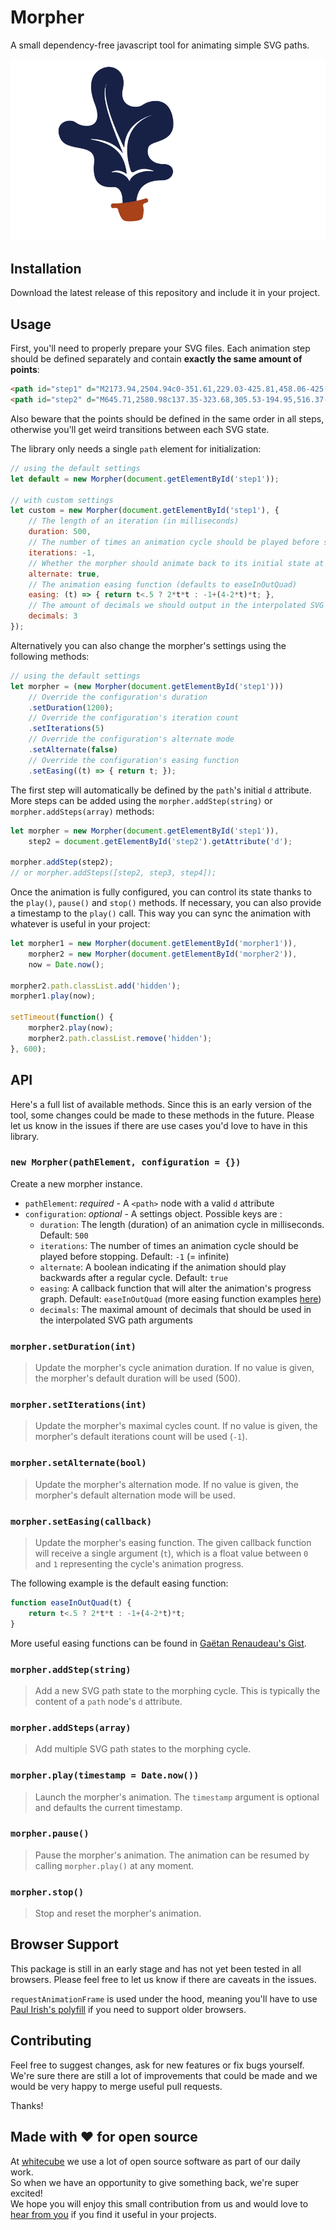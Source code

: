 # Morpher

A small dependency-free javascript tool for animating simple SVG paths.

![Animation example](animation.gif)

## Installation

Download the latest release of this repository and include it in your project.

## Usage

First, you'll need to properly prepare your SVG files. Each animation step should be defined separately and contain **exactly the same amount of points**:

```html
<path id="step1" d="M2173.94,2504.94c0-351.61,229.03-425.81,458.06-425.81s254.84-283.87,25.81-283.87s-316.13-148.39-274.19-290.32c41.94-141.94,496.25-64.52,433.61-493.55s-417.48-338.71-533.61-254.84c-116.13,83.87-416.13,29.03-348.39-274.19S1790.06,66.23,1644.9,95.26s-383.87,174.19-203.23,641.94c180.65,467.74-212.9,422.58-329.03,332.26c-116.13-90.32-396.77,0-277.42,270.97s638.71,61.29,596.77,432.26s135.48,438.71,332.26,425.81S1932,2504.94,1932,2504.94H2173.94z" />
<path id="step2" d="M645.71,2580.98c137.35-323.68,305.53-194.95,516.37-105.49c210.84,89.46,345.12-55.32,147.53-239.74c-167.44-156.27-236.75-230.53-142.71-344.81c94.05-114.28,450.95,220.99,624.83-34.56c243.91-358.47-157.55-555.89-439.97-679.71c-131.19-57.52-59.62-274.23,121.19-526.91s48.98-432.06-55.63-501.09c-202.03-133.32-501.48,57.05-624.08,543.25c-76.4,302.97-421.52,260.82-376.74-23.71C472.55,312.12,72.62,432.74,76.65,728.8c4.03,296.06,528.52,649.46,250.28,898.37c-250.31,223.93-197.59,495.29,61.35,511.67c196.8,12.45,34.71,347.63,34.71,347.63L645.71,2580.98z" />
```

Also beware that the points should be defined in the same order in all steps, otherwise you'll get weird transitions between each SVG state.

The library only needs a single `path` element for initialization:

```javascript
// using the default settings
let default = new Morpher(document.getElementById('step1'));

// with custom settings
let custom = new Morpher(document.getElementById('step1'), {
    // The length of an iteration (in milliseconds)
    duration: 500,
    // The number of times an animation cycle should be played before stopping (-1 = infinite)
    iterations: -1,
    // Whether the morpher should animate back to its initial state at the end of an iteration
    alternate: true,
    // The animation easing function (defaults to easeInOutQuad)
    easing: (t) => { return t<.5 ? 2*t*t : -1+(4-2*t)*t; },
    // The amount of decimals we should output in the interpolated SVG paths
    decimals: 3
});
```

Alternatively you can also change the morpher's settings using the following methods:

```javascript
// using the default settings
let morpher = (new Morpher(document.getElementById('step1')))
    // Override the configuration's duration
    .setDuration(1200);
    // Override the configuration's iteration count
    .setIterations(5)
    // Override the configuration's alternate mode
    .setAlternate(false)
    // Override the configuration's easing function
    .setEasing((t) => { return t; });
```

The first step will automatically be defined by the `path`'s initial `d` attribute. More steps can be added using the `morpher.addStep(string)` or `morpher.addSteps(array)` methods:

```javascript
let morpher = new Morpher(document.getElementById('step1')),
    step2 = document.getElementById('step2').getAttribute('d');

morpher.addStep(step2);
// or morpher.addSteps([step2, step3, step4]);
```

Once the animation is fully configured, you can control its state thanks to the `play()`, `pause()` and `stop()` methods. If necessary, you can also provide a timestamp to the `play()` call. This way you can sync the animation with whatever is useful in your project:

```javascript
let morpher1 = new Morpher(document.getElementById('morpher1')),
    morpher2 = new Morpher(document.getElementById('morpher2')),
    now = Date.now();

morpher2.path.classList.add('hidden');
morpher1.play(now);

setTimeout(function() {
    morpher2.play(now);
    morpher2.path.classList.remove('hidden');
}, 600);
```

## API

Here's a full list of available methods. Since this is an early version of the tool, some changes could be made to these methods in the future. Please let us know in the issues if there are use cases you'd love to have in this library.

### `new Morpher(pathElement, configuration = {})`

Create a new morpher instance. 

- `pathElement`: _required_ - A `<path>` node with a valid `d` attribute
- `configuration`: _optional_ - A settings object. Possible keys are :
    - `duration`: The length (duration) of an animation cycle in milliseconds. Default: `500`
    - `iterations`: The number of times an animation cycle should be played before stopping. Default: `-1` (= infinite)
    - `alternate`: A boolean indicating if the animation should play backwards after a regular cycle. Default: `true`
    - `easing`: A callback function that will alter the animation's progress graph. Default: `easeInOutQuad` (more easing function examples [here](https://gist.github.com/gre/1650294))
    - `decimals`: The maximal amount of decimals that should be used in the interpolated SVG path arguments

### `morpher.setDuration(int)`

> Update the morpher's cycle animation duration. If no value is given, the morpher's default duration will be used (500).

### `morpher.setIterations(int)`

> Update the morpher's maximal cycles count. If no value is given, the morpher's default iterations count will be used (`-1`).

### `morpher.setAlternate(bool)`

> Update the morpher's alternation mode. If no value is given, the morpher's default alternation mode will be used.

### `morpher.setEasing(callback)`

> Update the morpher's easing function. The given callback function will receive a single argument (`t`), which is a float value between `0` and `1` representing the cycle's animation progress.

The following example is the default easing function:

```javascript
function easeInOutQuad(t) {
    return t<.5 ? 2*t*t : -1+(4-2*t)*t;
}
```

More useful easing functions can be found in [Gaëtan Renaudeau's Gist](https://gist.github.com/gre/1650294).

### `morpher.addStep(string)`

> Add a new SVG path state to the morphing cycle. This is typically the content of a `path` node's `d` attribute.

### `morpher.addSteps(array)`

> Add multiple SVG path states to the morphing cycle.

### `morpher.play(timestamp = Date.now())`

> Launch the morpher's animation. The `timestamp` argument is optional and defaults the current timestamp.

### `morpher.pause()`

> Pause the morpher's animation. The animation can be resumed by calling `morpher.play()` at any moment.

### `morpher.stop()`

> Stop and reset the morpher's animation.

## Browser Support

This package is still in an early stage and has not yet been tested in all browsers. Please feel free to let us know if there are caveats in the issues.

`requestAnimationFrame` is used under the hood, meaning you'll have to use [Paul Irish's polyfill](https://gist.github.com/paulirish/1579671) if you need to support older browsers.

## Contributing

Feel free to suggest changes, ask for new features or fix bugs yourself. We're sure there are still a lot of improvements that could be made and we would be very happy to merge useful pull requests.

Thanks!


## Made with ❤️ for open source
At [whitecube](https://www.whitecube.be) we use a lot of open source software as part of our daily work.  
So when we have an opportunity to give something back, we're super excited!  
We hope you will enjoy this small contribution from us and would love to [hear from you](mailto:hello@whitecube.be) if you find it useful in your projects.